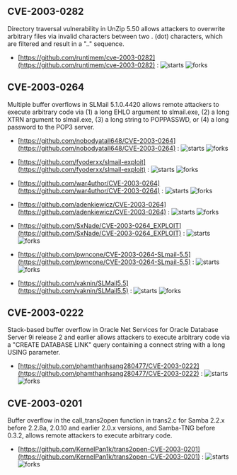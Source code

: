 ## CVE-2003-0282
 Directory traversal vulnerability in UnZip 5.50 allows attackers to overwrite arbitrary files via invalid characters between two . (dot) characters, which are filtered and result in a &quot;..&quot; sequence.



- [https://github.com/runtimem/cve-2003-0282](https://github.com/runtimem/cve-2003-0282) :  ![starts](https://img.shields.io/github/stars/runtimem/cve-2003-0282.svg) ![forks](https://img.shields.io/github/forks/runtimem/cve-2003-0282.svg)

## CVE-2003-0264
 Multiple buffer overflows in SLMail 5.1.0.4420 allows remote attackers to execute arbitrary code via (1) a long EHLO argument to slmail.exe, (2) a long XTRN argument to slmail.exe, (3) a long string to POPPASSWD, or (4) a long password to the POP3 server.



- [https://github.com/nobodyatall648/CVE-2003-0264](https://github.com/nobodyatall648/CVE-2003-0264) :  ![starts](https://img.shields.io/github/stars/nobodyatall648/CVE-2003-0264.svg) ![forks](https://img.shields.io/github/forks/nobodyatall648/CVE-2003-0264.svg)

- [https://github.com/fyoderxx/slmail-exploit](https://github.com/fyoderxx/slmail-exploit) :  ![starts](https://img.shields.io/github/stars/fyoderxx/slmail-exploit.svg) ![forks](https://img.shields.io/github/forks/fyoderxx/slmail-exploit.svg)

- [https://github.com/war4uthor/CVE-2003-0264](https://github.com/war4uthor/CVE-2003-0264) :  ![starts](https://img.shields.io/github/stars/war4uthor/CVE-2003-0264.svg) ![forks](https://img.shields.io/github/forks/war4uthor/CVE-2003-0264.svg)

- [https://github.com/adenkiewicz/CVE-2003-0264](https://github.com/adenkiewicz/CVE-2003-0264) :  ![starts](https://img.shields.io/github/stars/adenkiewicz/CVE-2003-0264.svg) ![forks](https://img.shields.io/github/forks/adenkiewicz/CVE-2003-0264.svg)

- [https://github.com/SxNade/CVE-2003-0264_EXPLOIT](https://github.com/SxNade/CVE-2003-0264_EXPLOIT) :  ![starts](https://img.shields.io/github/stars/SxNade/CVE-2003-0264_EXPLOIT.svg) ![forks](https://img.shields.io/github/forks/SxNade/CVE-2003-0264_EXPLOIT.svg)

- [https://github.com/pwncone/CVE-2003-0264-SLmail-5.5](https://github.com/pwncone/CVE-2003-0264-SLmail-5.5) :  ![starts](https://img.shields.io/github/stars/pwncone/CVE-2003-0264-SLmail-5.5.svg) ![forks](https://img.shields.io/github/forks/pwncone/CVE-2003-0264-SLmail-5.5.svg)

- [https://github.com/vaknin/SLMail5.5](https://github.com/vaknin/SLMail5.5) :  ![starts](https://img.shields.io/github/stars/vaknin/SLMail5.5.svg) ![forks](https://img.shields.io/github/forks/vaknin/SLMail5.5.svg)

## CVE-2003-0222
 Stack-based buffer overflow in Oracle Net Services for Oracle Database Server 9i release 2 and earlier allows attackers to execute arbitrary code via a &quot;CREATE DATABASE LINK&quot; query containing a connect string with a long USING parameter.



- [https://github.com/phamthanhsang280477/CVE-2003-0222](https://github.com/phamthanhsang280477/CVE-2003-0222) :  ![starts](https://img.shields.io/github/stars/phamthanhsang280477/CVE-2003-0222.svg) ![forks](https://img.shields.io/github/forks/phamthanhsang280477/CVE-2003-0222.svg)

## CVE-2003-0201
 Buffer overflow in the call_trans2open function in trans2.c for Samba 2.2.x before 2.2.8a, 2.0.10 and earlier 2.0.x versions, and Samba-TNG before 0.3.2, allows remote attackers to execute arbitrary code.



- [https://github.com/KernelPan1k/trans2open-CVE-2003-0201](https://github.com/KernelPan1k/trans2open-CVE-2003-0201) :  ![starts](https://img.shields.io/github/stars/KernelPan1k/trans2open-CVE-2003-0201.svg) ![forks](https://img.shields.io/github/forks/KernelPan1k/trans2open-CVE-2003-0201.svg)

